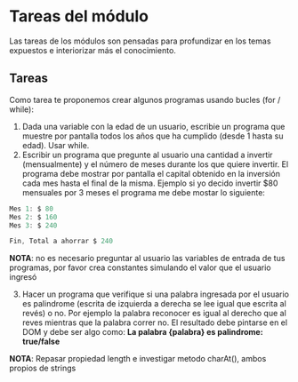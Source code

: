# Tareas del módulo

Las tareas de los módulos son pensadas para profundizar en los temas expuestos e interiorizar más el conocimiento. 

## Tareas

Como tarea te proponemos crear algunos programas usando bucles (for / while):

1. Dada una variable con la edad de un usuario, escribie un programa que  muestre por pantalla todos los años que ha cumplido (desde 1 hasta su edad). Usar while.
2. Escribir un programa que pregunte al usuario una cantidad a invertir (mensualmente) y el número de meses durante los que quiere invertir. El programa debe mostrar por pantalla el capital obtenido en la inversión cada mes hasta el final de la misma. Ejemplo si yo decido invertir $80 mensuales por 3 meses el programa me debe mostar lo siguiente:
``` javascript
Mes 1: $ 80
Mes 2: $ 160
Mes 3: $ 240

Fin, Total a ahorrar $ 240
```

**NOTA**: no es necesario preguntar al usuario las variables de entrada de tus programas, por favor crea constantes simulando el valor que el usuario ingresó

3. Hacer un programa que verifique si una palabra ingresada por el usuario es palindrome (escrita de izquierda a derecha se lee igual que escrita al revés) o no. Por ejemplo la palabra reconocer es igual al derecho que al reves mientras que la palabra correr no. El resultado debe pintarse en el DOM y debe ser algo como: **La palabra {palabra} es palindrome: true/false**

**NOTA**: Repasar propiedad length e investigar metodo charAt(), ambos propios de strings